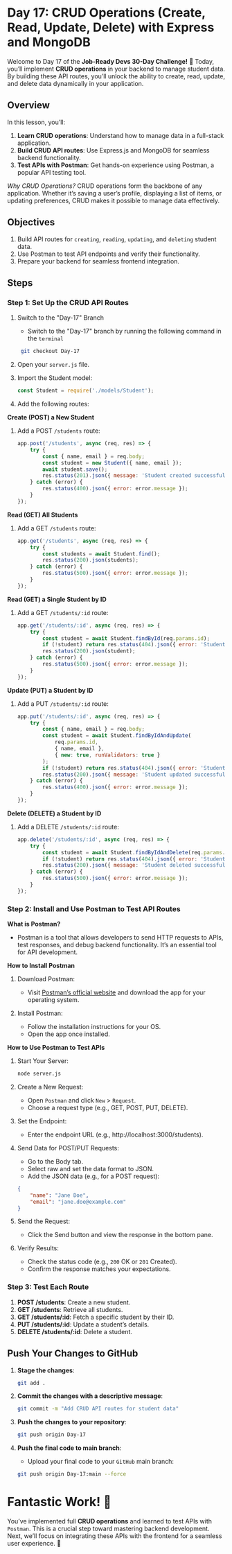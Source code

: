 # Day 17: CRUD Operations (Create, Read, Update, Delete) with Express and MongoDB

Welcome to Day 17 of the **Job-Ready Devs 30-Day Challenge!** 🎉 Today, you’ll implement **CRUD operations** in your backend to manage student data. By building these API routes, you’ll unlock the ability to create, read, update, and delete data dynamically in your application.

## Overview
In this lesson, you’ll:

1. **Learn CRUD operations**: Understand how to manage data in a full-stack application.
2. **Build CRUD API routes**: Use Express.js and MongoDB for seamless backend functionality.
3. **Test APIs with Postman**: Get hands-on experience using Postman, a popular API testing tool.  

*Why CRUD Operations?*
CRUD operations form the backbone of any application. Whether it’s saving a user’s profile, displaying a list of items, or updating preferences, CRUD makes it possible to manage data effectively.

## Objectives
1. Build API routes for `creating`, `reading`, `updating`, and `deleting` student data.
2. Use Postman to test API endpoints and verify their functionality.
3. Prepare your backend for seamless frontend integration.

## Steps
### Step 1: Set Up the CRUD API Routes
1. Switch to the "Day-17" Branch
    - Switch to the "Day-17" branch by running the following command in the `terminal`
    ```bash
     git checkout Day-17
    ```
2. Open your `server.js` file.
3. Import the Student model:
    ```javascript
    const Student = require('./models/Student');
    ```

4. Add the following routes:

**Create (POST) a New Student**
1. Add a POST `/students` route:
    ```javascript
    app.post('/students', async (req, res) => {
        try {
            const { name, email } = req.body;
            const student = new Student({ name, email });
            await student.save();
            res.status(201).json({ message: 'Student created successfully', student });
        } catch (error) {
            res.status(400).json({ error: error.message });
        }
    });
    ```

**Read (GET) All Students**
1. Add a GET `/students` route:
    ```javascript
    app.get('/students', async (req, res) => {
        try {
            const students = await Student.find();
            res.status(200).json(students);
        } catch (error) {
            res.status(500).json({ error: error.message });
        }
    });
    ```

**Read (GET) a Single Student by ID**
1. Add a GET `/students/:id` route:
    ```javascript
    app.get('/students/:id', async (req, res) => {
        try {
            const student = await Student.findById(req.params.id);
            if (!student) return res.status(404).json({ error: 'Student not found' });
            res.status(200).json(student);
        } catch (error) {
            res.status(500).json({ error: error.message });
        }
    });
    ```

**Update (PUT) a Student by ID**
1. Add a PUT `/students/:id` route:
    ```javascript
    app.put('/students/:id', async (req, res) => {
        try {
            const { name, email } = req.body;
            const student = await Student.findByIdAndUpdate(
                req.params.id,
                { name, email },
                { new: true, runValidators: true }
            );
            if (!student) return res.status(404).json({ error: 'Student not found' });
            res.status(200).json({ message: 'Student updated successfully', student });
        } catch (error) {
            res.status(400).json({ error: error.message });
        }
    });
    ```

**Delete (DELETE) a Student by ID**
1. Add a DELETE `/students/:id` route:
    ```javascript
    app.delete('/students/:id', async (req, res) => {
        try {
            const student = await Student.findByIdAndDelete(req.params.id);
            if (!student) return res.status(404).json({ error: 'Student not found' });
            res.status(200).json({ message: 'Student deleted successfully' });
        } catch (error) {
            res.status(500).json({ error: error.message });
        }
    });
    ```

### Step 2: Install and Use Postman to Test API Routes
**What is Postman?**
- Postman is a tool that allows developers to send HTTP requests to APIs, test responses, and debug backend functionality. It’s an essential tool for API development.
  
**How to Install Postman**
1. Download Postman:
    - Visit [Postman’s official website](https://www.postman.com/downloads/) and download the app for your operating system.  

2. Install Postman:
    - Follow the installation instructions for your OS.
    - Open the app once installed.

**How to Use Postman to Test APIs**
1. Start Your Server:
    ```bash
    node server.js
    ```

2. Create a New Request:
    - Open `Postman` and click `New` > `Request`.
    - Choose a request type (e.g., GET, POST, PUT, DELETE).

3. Set the Endpoint:
    - Enter the endpoint URL (e.g., http://localhost:3000/students).

4. Send Data for POST/PUT Requests:
    - Go to the Body tab.
    - Select raw and set the data format to JSON.
    - Add the JSON data (e.g., for a POST request):
    ```json
    {
        "name": "Jane Doe",
        "email": "jane.doe@example.com"
    }
    ```

5. Send the Request:
    - Click the Send button and view the response in the bottom pane.  

6. Verify Results:
    - Check the status code (e.g., `200` OK or `201` Created).
    - Confirm the response matches your expectations.

### Step 3: Test Each Route
1. **POST /students**: Create a new student.
2. **GET /students**: Retrieve all students.
3. **GET /students/:id**: Fetch a specific student by their ID.
4. **PUT /students/:id**: Update a student’s details.
5. **DELETE /students/:id**: Delete a student.


## Push Your Changes to GitHub
1. **Stage the changes**:
    ```bash
    git add .
    ```

2. **Commit the changes with a descriptive message**:
    ```bash
    git commit -m "Add CRUD API routes for student data"
    ```

3. **Push the changes to your repository**:
    ```bash
    git push origin Day-17
    ```

4. **Push the final code to main branch**:
    - Upload your final code to your `GitHub` main branch:
    ```bash
    git push origin Day-17:main --force
    ```

# Fantastic Work! 🎉

You’ve implemented full **CRUD operations** and learned to test APIs with `Postman`. This is a crucial step toward mastering backend development. Next, we’ll focus on integrating these APIs with the frontend for a seamless user experience. 🚀
